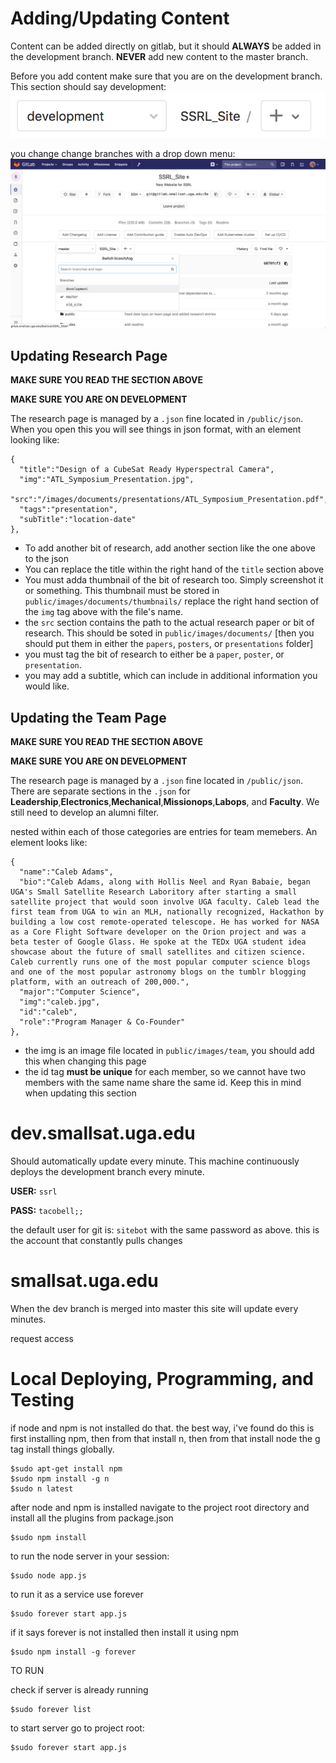 # Adding/Updating Content
Content can be added directly on gitlab, but it should **ALWAYS** be added in the development branch. **NEVER** add new content to the master branch.

Before you add content make sure that you are on the development branch. This section should say development:
![alt text](public/images/etc/readme_branches2.png)

you change change branches with a drop down menu:
![alt text](public/images/etc/readme_branches1.png)

## Updating Research Page
**MAKE SURE YOU READ THE SECTION ABOVE**

**MAKE SURE YOU ARE ON DEVELOPMENT**

The research page is managed by a `.json` fine located in `/public/json`. When you open this you will see things in json format, with an element looking like:

```
{
  "title":"Design of a CubeSat Ready Hyperspectral Camera",
  "img":"ATL_Symposium_Presentation.jpg",
  "src":"/images/documents/presentations/ATL_Symposium_Presentation.pdf",
  "tags":"presentation",
  "subTitle":"location-date"
},
```

* To add another bit of research, add another section like the one above to the json
* You can replace the title within the right hand of the `title` section above
* You must adda thumbnail of the bit of research too. Simply screenshot it or something. This thumbnail must be stored in `public/images/documents/thumbnails/` replace the right hand section of the `img` tag above with the file's name.
* the `src` section contains the path to the actual research paper or bit of research. This should be soted in `public/images/documents/` [then you should put them in either the `papers`, `posters`, or `presentations` folder]
* you must tag the bit of research to either be a `paper`, `poster`, or `presentation`.
* you may add a subtitle, which can include in additional information you would like.

## Updating the Team Page
**MAKE SURE YOU READ THE SECTION ABOVE**

**MAKE SURE YOU ARE ON DEVELOPMENT**

The research page is managed by a `.json` fine located in `/public/json`. There are separate sections in the `.json` for **Leadership**,**Electronics**,**Mechanical**,**Missionops**,**Labops**, and **Faculty**. We still need to develop an alumni filter.

nested within each of those categories are entries for team memebers. An element looks like:

```
{
  "name":"Caleb Adams",
  "bio":"Caleb Adams, along with Hollis Neel and Ryan Babaie, began UGA's Small Satellite Research Laboritory after starting a small satellite project that would soon involve UGA faculty. Caleb lead the first team from UGA to win an MLH, nationally recognized, Hackathon by building a low cost remote-operated telescope. He has worked for NASA as a Core Flight Software developer on the Orion project and was a beta tester of Google Glass. He spoke at the TEDx UGA student idea showcase about the future of small satellites and citizen science. Caleb currently runs one of the most popular computer science blogs and one of the most popular astronomy blogs on the tumblr blogging platform, with an outreach of 200,000.",
  "major":"Computer Science",
  "img":"caleb.jpg",
  "id":"caleb",
  "role":"Program Manager & Co-Founder"
},
```

* the img is an image file located in `public/images/team`, you should add this when changing this page
* the id tag **must be unique** for each member, so we cannot have two members with the same name share the same id. Keep this in mind when updating this section

# dev.smallsat.uga.edu
Should automatically update every minute. This machine continuously deploys the development branch every minute.

**USER:** `ssrl`

**PASS:** `tacobell;;`

the default user for git is: `sitebot` with the same password as above. this is the account that constantly pulls changes

# smallsat.uga.edu
When the dev branch is merged into master this site will update every minutes.

request access

# Local Deploying, Programming, and Testing
if node and npm is not installed do that. the best way, i've found do this is first installing npm, then from that install n, then from that install node
the g tag install things globally.

```
$sudo apt-get install npm
$sudo npm install -g n
$sudo n latest
```

after node and npm is installed navigate to the project root directory and install all the plugins from package.json

```
$sudo npm install
```

to run the node server in your session:

```
$sudo node app.js
```

to run it as a service use forever

```
$sudo forever start app.js
```

if it says forever is not installed then install it using npm

```
$sudo npm install -g forever
```

TO RUN

check if server is already running
```
$sudo forever list
```

to start server go to project root:

```
$sudo forever start app.js
```
